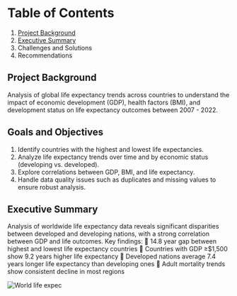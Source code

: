 # Table of Contents
1. [Project Background](#project-background)
2. [Executive Summary](#executive-summary)
3. Challenges and Solutions
4. Recommendations

## Project Background
Analysis of global life expectancy trends across countries to understand the impact
of economic development (GDP), health factors (BMI), and development status on
life expectancy outcomes between 2007 - 2022.

## Goals and Objectives 
1. Identify countries with the highest and lowest life expectancies.
2. Analyze life expectancy trends over time and by economic status (developing vs.
developed).
3. Explore correlations between GDP, BMI, and life expectancy.
4. Handle data quality issues such as duplicates and missing values to ensure robust
analysis.

## Executive Summary
Analysis of worldwide life expectancy data reveals significant disparities between
developed and developing nations, with a strong correlation between GDP and life
outcomes. Key findings:
 14.8 year gap between highest and lowest life expectancy countries
 Countries with GDP ≥$1,500 show 9.2 years higher life expectancy
 Developed nations average 7.4 years longer life expectancy than developing
ones
 Adult mortality trends show consistent decline in most regions


![World life expec](https://github.com/user-attachments/assets/0acee083-469e-4a1f-9a9b-9daaab376d23)
